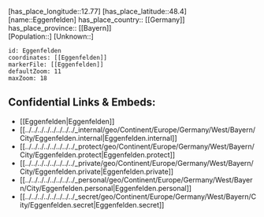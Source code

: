 ﻿---
location: [48.4,12.77] 
mapzoom: [7,12] 
mapmarker: city 
type: City
tags:
- geo/City


SpocWebEntityId: 29982
isDeleted: false
confidential: public

---
[has_place_longitude::12.77] 
[has_place_latitude::48.4] 
[name::Eggenfelden] 
has_place_country:: [[Germany]]  
has_place_province:: [[Bayern]]  
[Population::] 
[Unknown::] 


```leaflet
id: Eggenfelden
coordinates: [[Eggenfelden]] 
markerFile: [[Eggenfelden]] 
defaultZoom: 11 
maxZoom: 18
```


## Confidential Links & Embeds: 
- [[Eggenfelden|Eggenfelden]]  
- [[../../../../../../../../_internal/geo/Continent/Europe/Germany/West/Bayern/City/Eggenfelden.internal|Eggenfelden.internal]] 
- [[../../../../../../../../_protect/geo/Continent/Europe/Germany/West/Bayern/City/Eggenfelden.protect|Eggenfelden.protect]] 
- [[../../../../../../../../_private/geo/Continent/Europe/Germany/West/Bayern/City/Eggenfelden.private|Eggenfelden.private]] 
- [[../../../../../../../../_personal/geo/Continent/Europe/Germany/West/Bayern/City/Eggenfelden.personal|Eggenfelden.personal]] 
- [[../../../../../../../../_secret/geo/Continent/Europe/Germany/West/Bayern/City/Eggenfelden.secret|Eggenfelden.secret]] 
